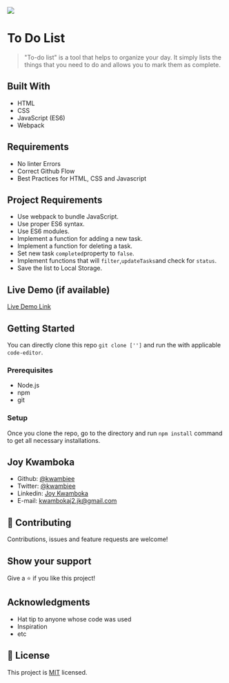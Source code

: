 ![](https://img.shields.io/badge/Microverse-blueviolet)

# To Do List

> "To-do list" is a tool that helps to organize your day. It simply lists the things that you need to do and allows you to mark them as complete.

## Built With

- HTML
- CSS
- JavaScript (ES6)
- Webpack

## Requirements

- No linter Errors
- Correct Github Flow
- Best Practices for HTML, CSS and Javascript

## Project Requirements

- Use webpack to bundle JavaScript.
- Use proper ES6 syntax.
- Use ES6 modules.
- Implement a function for adding a new task.
- Implement a function for deleting a task.
- Set new task `completed`property to `false`.
- Implement functions that will `filter`,`updateTasks`and check for `status`.
- Save the list to Local Storage.

## Live Demo (if available)

[Live Demo Link](https://livedemo.com)

## Getting Started

You can directly clone this repo `git clone ['']` and run the with applicable `code-editor`.

### Prerequisites

- Node.js
- npm
- git

### Setup

Once you clone the repo, go to the directory and run `npm install` command to get all necessary installations.

## Joy Kwamboka

- Github: [@kwambiee](https://github.com/kwambiee)
- Twitter: [@kwambiee](https://twitter.com/kwambiee)
- Linkedin: [Joy Kwamboka](https://www.linkedin.com/in/joy-kwamboka)
- E-mail: kwambokaj2.jk@gmail.com

## 🤝 Contributing

Contributions, issues and feature requests are welcome!

## Show your support

Give a ⭐️ if you like this project!

## Acknowledgments

- Hat tip to anyone whose code was used
- Inspiration
- etc

## 📝 License

This project is [MIT](./MIT.md) licensed.
